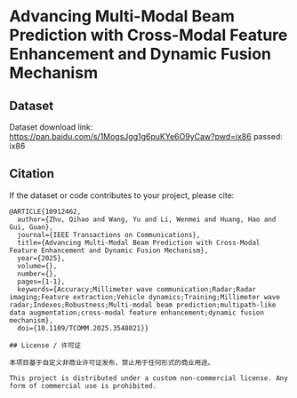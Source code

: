 # Advancing Multi-Modal Beam Prediction with Cross-Modal Feature Enhancement and Dynamic Fusion Mechanism

## Dataset

Dataset download link: https://pan.baidu.com/s/1MogsJgg1g6puKYe6O9yCaw?pwd=ix86 passed: ix86 

## Citation

If the dataset or code contributes to your project, please cite:

```plaintext
@ARTICLE{10912462,
  author={Zhu, Qihao and Wang, Yu and Li, Wenmei and Huang, Hao and Gui, Guan},
  journal={IEEE Transactions on Communications}, 
  title={Advancing Multi-Modal Beam Prediction with Cross-Modal Feature Enhancement and Dynamic Fusion Mechanism}, 
  year={2025},
  volume={},
  number={},
  pages={1-1},
  keywords={Accuracy;Millimeter wave communication;Radar;Radar imaging;Feature extraction;Vehicle dynamics;Training;Millimeter wave radar;Indexes;Robustness;Multi-modal beam prediction;multipath-like data augmentation;cross-modal feature enhancement;dynamic fusion mechanism},
  doi={10.1109/TCOMM.2025.3548021}}

## License / 许可证

本项目基于自定义非商业许可证发布，禁止用于任何形式的商业用途。

This project is distributed under a custom non-commercial license. Any form of commercial use is prohibited.
